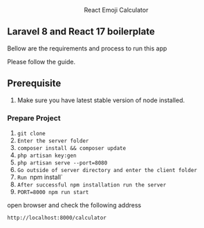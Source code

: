 <p align="center">React Emoji Calculator</p>

## Laravel 8 and React 17 boilerplate
Bellow are the requirements and process to run this app

Please follow the guide.

## Prerequisite

1. Make sure you have latest stable version of node installed.

### Prepare Project

1. `git clone`
2. `Enter the server folder`
3. `composer install && composer update`
4. `php artisan key:gen`
5. `php artisan serve --port=8080`
6. `Go outside of server directory and enter the client folder`
7. `Run `npm install`
8. `After successful npm installation run the server`
9. `PORT=8000 npm run start`

open browser and check the following address

`http://localhost:8000/calculator`



